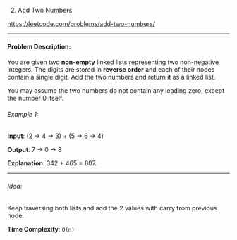 2. Add Two Numbers

https://leetcode.com/problems/add-two-numbers/

---

#### Problem Description:

You are given two **non-empty** linked lists representing two non-negative integers. The digits are stored in **reverse order** and each of their nodes contain a single digit. Add the two numbers and return it as a linked list.

You may assume the two numbers do not contain any leading zero, except the number 0 itself.

###### Example 1:

**Input**: (2 -> 4 -> 3) + (5 -> 6 -> 4)

**Output**: 7 -> 0 -> 8

**Explanation**: 342 + 465 = 807.

---

###### Idea:

Keep traversing both lists and add the 2 values with carry from previous node.

**Time Complexity**: `O(n)`
